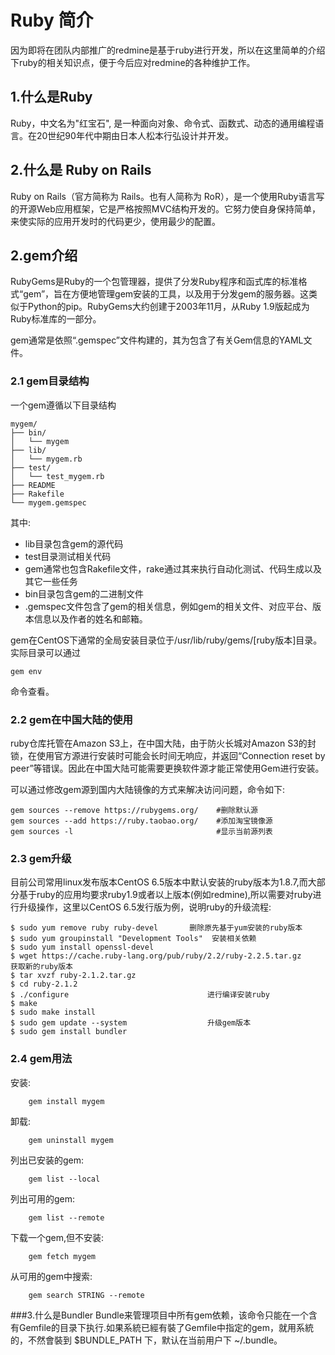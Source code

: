 # Ruby 简介

因为即将在团队内部推广的redmine是基于ruby进行开发，所以在这里简单的介绍下ruby的相关知识点，便于今后应对redmine的各种维护工作。


## 1.什么是Ruby

Ruby，中文名为"红宝石", 是一种面向对象、命令式、函数式、动态的通用编程语言。在20世纪90年代中期由日本人松本行弘设计并开发。
## 2.什么是 Ruby on Rails
Ruby on Rails（官方简称为 Rails。也有人简称为 RoR），是一个使用Ruby语言写的开源Web应用框架，它是严格按照MVC结构开发的。它努力使自身保持简单，来使实际的应用开发时的代码更少，使用最少的配置。
## 2.gem介绍
RubyGems是Ruby的一个包管理器，提供了分发Ruby程序和函式库的标准格式“gem”，旨在方便地管理gem安装的工具，以及用于分发gem的服务器。这类似于Python的pip。RubyGems大约创建于2003年11月，从Ruby 1.9版起成为Ruby标准库的一部分。

gem通常是依照“.gemspec”文件构建的，其为包含了有关Gem信息的YAML文件。

### 2.1 gem目录结构
一个gem遵循以下目录结构

	mygem/
	├── bin/
	│   └── mygem
	├── lib/
	│   └── mygem.rb
	├── test/
	│   └── test_mygem.rb
	├── README
	├── Rakefile
	└── mygem.gemspec
	
其中:

* lib目录包含gem的源代码
* test目录测试相关代码
* gem通常也包含Rakefile文件，rake通过其来执行自动化测试、代码生成以及其它一些任务
* bin目录包含gem的二进制文件
* .gemspec文件包含了gem的相关信息，例如gem的相关文件、对应平台、版本信息以及作者的姓名和邮箱。


gem在CentOS下通常的全局安装目录位于/usr/lib/ruby/gems/[ruby版本]目录。实际目录可以通过

	gem env
	
命令查看。

### 2.2 gem在中国大陆的使用
ruby仓库托管在Amazon S3上，在中国大陆，由于防火长城对Amazon S3的封锁，在使用官方源进行安装时可能会长时间无响应，并返回“Connection reset by peer”等错误。因此在中国大陆可能需要更换软件源才能正常使用Gem进行安装。

可以通过修改gem源到国内大陆镜像的方式来解决访问问题，命令如下:

	gem sources --remove https://rubygems.org/    #删除默认源
	gem sources --add https://ruby.taobao.org/    #添加淘宝镜像源
	gem sources -l                                #显示当前源列表
	
	
### 2.3 gem升级
目前公司常用linux发布版本CentOS 6.5版本中默认安装的ruby版本为1.8.7,而大部分基于ruby的应用均要求ruby1.9或者以上版本(例如redmine),所以需要对ruby进行升级操作，这里以CentOS 6.5发行版为例，说明ruby的升级流程:

	$ sudo yum remove ruby ruby-devel		删除原先基于yum安装的ruby版本
	$ sudo yum groupinstall "Development Tools"  安装相关依赖
	$ sudo yum install openssl-devel
	$ wget https://cache.ruby-lang.org/pub/ruby/2.2/ruby-2.2.5.tar.gz						           获取新的ruby版本
	$ tar xvzf ruby-2.1.2.tar.gz
	$ cd ruby-2.1.2
	$ ./configure                               进行编译安装ruby
	$ make
	$ sudo make install
	$ sudo gem update --system                  升级gem版本
	$ sudo gem install bundler
			
### 2.4 gem用法

安装:
		
		gem install mygem

卸载:
		
		gem uninstall mygem
		
列出已安装的gem:

		gem list --local
		
列出可用的gem:

		gem list --remote
		
下载一个gem,但不安装:

		gem fetch mygem
		
从可用的gem中搜索:

		gem search STRING --remote
		
		
###3.什么是Bundler
Bundle来管理项目中所有gem依赖，该命令只能在一个含有Gemfile的目录下执行.如果系統已經有裝了Gemfile中指定的gem，就用系統的，不然會裝到 $BUNDLE_PATH 下，默认在当前用户下 ~/.bundle。		
		